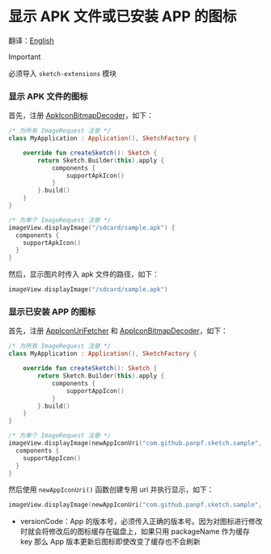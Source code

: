 # 显示 APK 文件或已安装 APP 的图标

翻译：[English](apk_app_icon.md)

> [!IMPORTANT]
> 必须导入 `sketch-extensions` 模块

### 显示 APK 文件的图标

首先，注册 [ApkIconBitmapDecoder]，如下：

```kotlin
/* 为所有 ImageRequest 注册 */
class MyApplication : Application(), SketchFactory {

    override fun createSketch(): Sketch {
        return Sketch.Builder(this).apply {
            components {
                supportApkIcon()
            }
        }.build()
    }
}

/* 为单个 ImageRequest 注册 */
imageView.displayImage("/sdcard/sample.apk") {
  components {
    supportApkIcon()
  }
}
```

然后，显示图片时传入 apk 文件的路径，如下：

```kotlin
imageView.displayImage("/sdcard/sample.apk")
```

### 显示已安装 APP 的图标

首先，注册 [AppIconUriFetcher] 和 [AppIconBitmapDecoder]，如下：

```kotlin
/* 为所有 ImageRequest 注册 */
class MyApplication : Application(), SketchFactory {

    override fun createSketch(): Sketch {
        return Sketch.Builder(this).apply {
            components {
                supportAppIcon()
            }
        }.build()
    }
}

/* 为单个 ImageRequest 注册 */
imageView.displayImage(newAppIconUri("com.github.panpf.sketch.sample", versionCode = 1)) {
  components {
    supportAppIcon()
  }
}
```

然后使用 `newAppIconUri()` 函数创建专用 uri 并执行显示，如下：

```kotlin
imageView.displayImage(newAppIconUri("com.github.panpf.sketch.sample", versionCode = 1))
```

* versionCode：App 的版本号，必须传入正确的版本号。因为对图标进行修改时就会将修改后的图标缓存在磁盘上，如果只用 packageName 作为缓存 key 那么 App
  版本更新后图标即使改变了缓存也不会刷新

[Sketch]: ../../sketch-core/src/main/kotlin/com/github/panpf/sketch/Sketch.kt

[AppIconBitmapDecoder]: ../../sketch-extensions-core/src/main/kotlin/com/github/panpf/sketch/decode/AppIconBitmapDecoder.kt

[ApkIconBitmapDecoder]: ../../sketch-extensions-core/src/main/kotlin/com/github/panpf/sketch/decode/ApkIconBitmapDecoder.kt

[AppIconUriFetcher]: ../../sketch-extensions-core/src/main/kotlin/com/github/panpf/sketch/fetch/AppIconUriFetcher.kt

[ImageRequest]: ../../sketch-core/src/main/kotlin/com/github/panpf/sketch/request/ImageRequest.kt